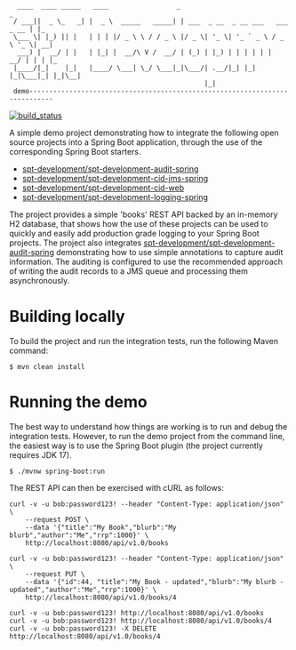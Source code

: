 ````
  ____  ____ _____   ____                 _                                  _   
 / ___||  _ \_   _| |  _ \  _____   _____| | ___  _ __  _ __ ___   ___ _ __ | |_ 
 \___ \| |_) || |   | | | |/ _ \ \ / / _ \ |/ _ \| '_ \| '_ ` _ \ / _ \ '_ \| __|
  ___) |  __/ | |   | |_| |  __/\ V /  __/ | (_) | |_) | | | | | |  __/ | | | |_ 
 |____/|_|    |_|   |____/ \___| \_/ \___|_|\___/| .__/|_| |_| |_|\___|_| |_|\__|
                                                 |_|                                           
 demo----------------------------------------------------------------------------
````

[![build_status](https://github.com/spt-development/spt-development-demo/actions/workflows/build.yml/badge.svg)](https://github.com/spt-development/spt-development-demo/actions)

A simple demo project demonstrating how to integrate the following open source projects into a Spring Boot application,
through the use of the corresponding Spring Boot starters.

* [spt-development/spt-development-audit-spring](https://github.com/spt-development/spt-development-audit-spring)
* [spt-development/spt-development-cid-jms-spring](https://github.com/spt-development/spt-development-cid-jms-spring)
* [spt-development/spt-development-cid-web](https://github.com/spt-development/spt-development-cid-web)
* [spt-development/spt-development-logging-spring](https://github.com/spt-development/spt-development-logging-spring)

The project provides a simple 'books' REST API backed by an in-memory H2 database, that shows how the use of these 
projects can be used to quickly and easily add production grade logging to your Spring Boot projects. The project also 
integrates [spt-development/spt-development-audit-spring](https://github.com/spt-development/spt-development-audit-spring)
demonstrating how to use simple annotations to capture audit information. The auditing is configured to use the 
recommended approach of writing the audit records to a JMS queue and processing them asynchronously.

Building locally
================

To build the project and run the integration tests, run the following Maven command:

    $ mvn clean install

Running the demo
================

The best way to understand how things are working is to run and debug the integration tests. However, to run the 
demo project from the command line, the easiest way is to use the Spring Boot plugin (the project currently requires
JDK 17).

    $ ./mvnw spring-boot:run

The REST API can then be exercised with cURL as follows:

    curl -v -u bob:password123! --header "Content-Type: application/json" \
        --request POST \
        --data '{"title":"My Book","blurb":"My blurb","author":"Me","rrp":1000}' \
        http://localhost:8080/api/v1.0/books

    curl -v -u bob:password123! --header "Content-Type: application/json" \
        --request PUT \
        --data '{"id":44, "title":"My Book - updated","blurb":"My blurb - updated","author":"Me","rrp":1000}' \
        http://localhost:8080/api/v1.0/books/4

    curl -v -u bob:password123! http://localhost:8080/api/v1.0/books
    curl -v -u bob:password123! http://localhost:8080/api/v1.0/books/4
    curl -v -u bob:password123! -X DELETE http://localhost:8080/api/v1.0/books/4